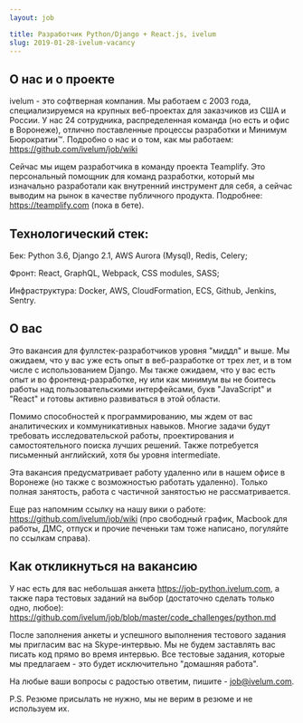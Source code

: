 ```yaml
---
layout: job

title: Разработчик Python/Django + React.js, ivelum
slug: 2019-01-28-ivelum-vacancy
---
```


## О нас и о проекте

ivelum - это софтверная компания. Мы работаем с 2003 года, специализируемся на крупных веб-проектах для заказчиков из США и России. У нас 24 сотрудника, распределенная команда (но есть и офис в Воронеже), отлично поставленные процессы разработки и Минимум Бюрократии™. Подробно о нас и о том, как мы работаем: <https://github.com/ivelum/job/wiki>

Сейчас мы ищем разработчика в команду проекта Teamplify. Это персональный помощник для команд разработки, который мы изначально разработали как внутренний инструмент для себя, а сейчас выводим на рынок в качестве публичного продукта. Подробнее: <https://teamplify.com> (пока в бете).

## Технологический стек:

Бек: Python 3.6, Django 2.1, AWS Aurora (Mysql), Redis, Celery;

Фронт: React, GraphQL, Webpack, CSS modules, SASS;

Инфраструктура: Docker, AWS, CloudFormation, ECS, Github, Jenkins, Sentry.

## О вас

Это вакансия для фуллстек-разработчиков уровня "миддл" и выше. Мы ожидаем, что у вас уже есть опыт в веб-разработке от трех лет, и в том числе с использованием Django. Мы также ожидаем, что у вас есть опыт и во фронтенд-разработке, ну или как минимум вы не боитесь работы над пользовательскими интерфейсами, букв "JavaScript" и "React" и готовы активно развиваться в этой области.

Помимо способностей к программированию, мы ждем от вас аналитических и коммуникативных навыков. Многие задачи будут требовать исследовательской работы, проектирования и самостоятельного поиска лучших решений. Также потребуется письменный английский, хотя бы уровня intermediate.

Эта вакансия предусматривает работу удаленно или в нашем офисе в Воронеже (но также с возможностью работать удаленно). Только полная занятость, работа с частичной занятостью не рассматривается. 

Еще раз напомним ссылку на нашу вики о работе: <https://github.com/ivelum/job/wiki> (про свободный график, Macbook для работы, ДМС, отпуск и прочие печеньки там тоже написано, погуляйте по ссылкам справа).

## Как откликнуться на вакансию

У нас есть для вас небольшая анкета <https://job-python.ivelum.com>, а также пара тестовых заданий на выбор (достаточно сделать только одно, любое): <https://github.com/ivelum/job/blob/master/code_challenges/python.md>

После заполнения анкеты и успешного выполнения тестового задания мы пригласим вас на Skype-интервью. Мы не будем заставлять вас писать код прямо во время интервью. Все тестовые задания, которые мы предлагаем - это будет исключительно "домашняя работа".

На любые ваши вопросы с радостью ответим, пишите - [job@ivelum.com](mailto:job@ivelum.com).

P.S. Резюме присылать не нужно, мы не верим в резюме и не используем их.
